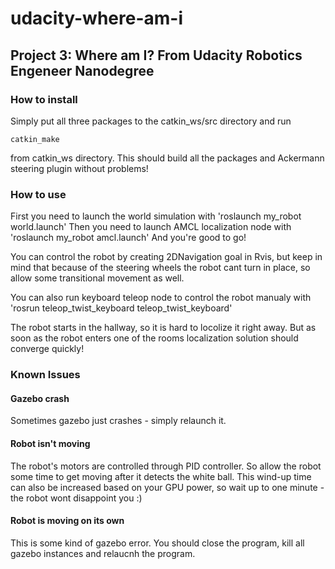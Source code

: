 # udacity-where-am-i
## Project 3: Where am I? From Udacity Robotics Engeneer Nanodegree

### How to install
Simply put all three packages to the catkin_ws/src directory and run
```
catkin_make
```
from catkin_ws directory. This should build all the packages and Ackermann steering plugin without problems!

### How to use
First you need to launch the world simulation with
    'roslaunch my_robot world.launch'
Then you need to launch AMCL localization node with
    'roslaunch my_robot amcl.launch'
And you're good to go!

You can control the robot by creating 2DNavigation goal in Rvis, but keep in mind that because of the steering wheels the robot cant turn in place, so allow some transitional movement as well.

You can also run keyboard teleop node to control the robot manualy with
    'rosrun teleop_twist_keyboard teleop_twist_keyboard'


The robot starts in the hallway, so it is hard to locolize it right away. But as soon as the robot enters one of the rooms localization solution should converge quickly!


### Known Issues
#### Gazebo crash
Sometimes gazebo just crashes - simply relaunch it.
#### Robot isn't moving
The robot's motors are controlled through PID controller. So allow the robot some time to get moving after it detects the white ball. This wind-up time can also be increased based on your GPU power, so wait up to one minute - the robot wont disappoint you :)
#### Robot is moving on its own
This is some kind of gazebo error. You should close the program, kill all gazebo instances and relaucnh the program.
